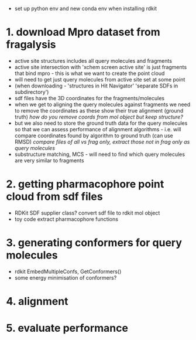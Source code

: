 - set up python env and new conda env when installing rdkit
# 1. download Mpro dataset from fragalysis
- active site structures includes all query molecules and fragments
- active site intersection with 'xchem screen active site' is just fragments that bind mpro - this is what we want to create the point cloud 
- will need to get just query molecules from active site set at some point 
- (when downloading - 'structures in Hit Navigator' 'separate SDFs in subdirectory')
- sdf files have the 3D coordinates for the fragments/molecules
- when we get to aligning the query molecules against fragments we need to remove the coordinates as these show their true alignment (ground truth) *how do you remove coords from mol object but keep structure?*
- but we also need to store the ground truth data for the query molecules so that we can assess performance of alignment algorithms - i.e. will compare coordinates found by algorithm to ground truth (can use RMSD) *compare files of all vs frag only, extract those not in frag only as query molecules* 
- substructure matching, MCS - will need to find which query molecules are very similar to fragments

# 2. getting pharmacophore point cloud from sdf files
- RDKit SDF supplier class? convert sdf file to rdkit mol object
- toy code extract pharmacophore functions


# 3. generating conformers for query molecules
- rdkit EmbedMultipleConfs, GetConformers()
- some energy minimisation of conformers?

# 4. alignment
# 5. evaluate performance